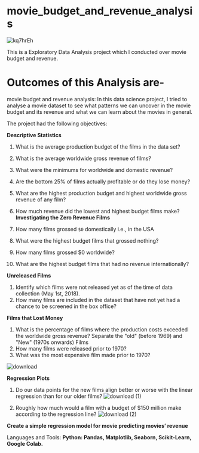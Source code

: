 # movie_budget_and_revenue_analysis
![kq7hrEh](https://github.com/Taha0229/movie_budget_and_revenue_analysis/assets/113607983/ec354334-eadd-4192-a867-8dcdd054f5be)

This is a Exploratory Data Analysis project which I conducted over movie budget and revenue.

<h1>Outcomes of this Analysis are-</h1> 

movie budget and revenue analysis:
In this data science project, I tried to analyse a movie dataset to see what patterns we can uncover in the movie budget and its revenue and what we can learn about the movies in general.

The project had the following objectives:

**Descriptive Statistics**
1.	What is the average production budget of the films in the data set?
2.	What is the average worldwide gross revenue of films?
3.	What were the minimums for worldwide and domestic revenue?
4.	Are the bottom 25% of films actually profitable or do they lose money?
5.	What are the highest production budget and highest worldwide gross revenue of any film?
6.	How much revenue did the lowest and highest budget films make?
**Investigating the Zero Revenue Films**

1. How many films grossed `$0` domestically i.e., in the USA
2.	What were the highest budget films that grossed nothing?
3.	How many films grossed $0 worldwide?
4.	What are the highest budget films that had no revenue internationally?

**Unreleased Films**
1.	Identify which films were not released yet as of the time of data collection (May 1st, 2018).
2.	How many films are included in the dataset that have not yet had a chance to be screened in the box office?

**Films that Lost Money**
1.	What is the percentage of films where the production costs exceeded the worldwide gross revenue?
Separate the "old" (before 1969) and "New" (1970s onwards) Films
2.	How many films were released prior to 1970?
3.	What was the most expensive film made prior to 1970?

![download](https://github.com/Taha0229/movie_budget_and_revenue_analysis/assets/113607983/66aeb3c4-c614-4fab-82e6-599dd85a6909)

**Regression Plots**
1.	Do our data points for the new films align better or worse with the linear regression than for our older films?
   ![download (1)](https://github.com/Taha0229/movie_budget_and_revenue_analysis/assets/113607983/6bb62fe6-3ddf-4c55-8ba5-d2532efc1435)

2.	Roughly how much would a film with a budget of $150 million make according to the regression line?
![download (2)](https://github.com/Taha0229/movie_budget_and_revenue_analysis/assets/113607983/e1d148f2-460e-4cdd-9484-3ae926a40b69)

**Create a simple regression model for movie predicting movies’ revenue**

Languages and Tools: **Python: Pandas, Matplotlib, Seaborn, Scikit-Learn, Google Colab.**
